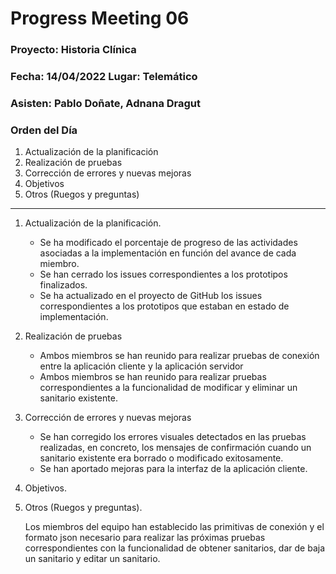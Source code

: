 # Progress Meeting 06
### Proyecto: Historia Clínica
### Fecha: 14/04/2022 Lugar: Telemático
### Asisten: Pablo Doñate, Adnana Dragut

### Orden del Día

  1. Actualización de la planificación
  2. Realización de pruebas 
  3. Corrección de errores y nuevas mejoras
  4. Objetivos
  5. Otros (Ruegos y preguntas)
 --- 
  1. Actualización de la planificación.
     * Se ha modificado el porcentaje de progreso de las actividades asociadas a la implementación en función del avance de cada miembro.
     * Se han cerrado los issues correspondientes a los prototipos finalizados.
     * Se ha actualizado en el proyecto de GitHub los issues correspondientes a los prototipos que estaban en estado de implementación.
        
  2. Realización de pruebas
     * Ambos miembros se han reunido para realizar pruebas de conexión entre la aplicación cliente y la aplicación servidor
     * Ambos miembros se han reunido para realizar pruebas correspondientes a la funcionalidad de modificar y eliminar un sanitario existente.
     
  3. Corrección de errores y nuevas mejoras
     * Se han corregido los errores visuales detectados en las pruebas realizadas, en concreto, los mensajes de confirmación cuando un sanitario existente era borrado o modificado exitosamente.
     * Se han aportado mejoras para la interfaz de la aplicación cliente.
 
  4. Objetivos.
 
  5. Otros (Ruegos y preguntas).
     <p>Los miembros del equipo han establecido las primitivas de conexión y el formato json necesario para realizar las próximas pruebas correspondientes
       con la funcionalidad de obtener sanitarios, dar de baja un sanitario y editar un sanitario.
